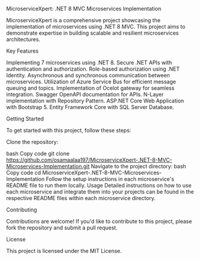 MicroserviceXpert: .NET 8 MVC Microservices Implementation

MicroserviceXpert is a comprehensive project showcasing the implementation of microservices using .NET 8 MVC.
This project aims to demonstrate expertise in building scalable and resilient microservices architectures.

Key Features

Implementing 7 microservices using .NET 8.
Secure .NET APIs with authentication and authorization.
Role-based authorization using .NET Identity.
Asynchronous and synchronous communication between microservices.
Utilization of Azure Service Bus for efficient message queuing and topics.
Implementation of Ocelot gateway for seamless integration.
Swagger OpenAPI documentation for APIs.
N-Layer implementation with Repository Pattern.
ASP.NET Core Web Application with Bootstrap 5.
Entity Framework Core with SQL Server Database.

Getting Started

To get started with this project, follow these steps:

Clone the repository:

bash
Copy code
git clone https://github.com/osamaalaa197/MicroserviceXpert-.NET-8-MVC-Microservices-Implementation.git
Navigate to the project directory:
bash
Copy code
cd MicroserviceXpert-.NET-8-MVC-Microservices-Implementation
Follow the setup instructions in each microservice's README file to run them locally.
Usage
Detailed instructions on how to use each microservice and integrate them into your projects can be found in the respective README files within each microservice directory.

Contributing

Contributions are welcome! If you'd like to contribute to this project, please fork the repository and submit a pull request.

License

This project is licensed under the MIT License.

